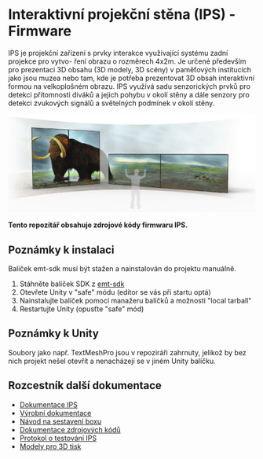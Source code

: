 # Interaktivní projekční stěna (IPS) - Firmware

IPS je projekční zařízení s prvky interakce využívající systému zadní projekce pro vytvo-
ření obrazu o rozměrech 4x2m. Je určené především pro prezentaci
3D obsahu (3D modely, 3D scény) v paměťových institucích jako jsou muzea nebo tam,
kde je potřeba prezentovat 3D obsah interaktivní formou na velkoplošném obrazu. IPS
využívá sadu senzorických prvků pro detekci přítomnosti diváků a jejich pohybu v okolí
stěny a dále senzory pro detekci zvukových signálů a světelných podmínek v okolí stěny.

![Koncept](Doc/Images/studie-017.png)

**Tento repozitář obsahuje zdrojové kódy firmwaru IPS.**

## Poznámky k instalaci
Balíček emt-sdk musí být stažen a nainstalován do projektu manuálně.
 1. Stáhněte balíček SDK z [emt-sdk](https://github.com/iimcz/emt-sdk)
 2. Otevřete Unity v "safe" módu (editor se vás při startu optá)
 3. Nainstalujte balíček pomocí manažeru balíčků a možnosti "local tarball"
 4. Restartujte Unity (opusťte "safe" mód)

## Poznámky k Unity
Soubory jako např. TextMeshPro jsou v repoziráři zahrnuty, jelikož by bez nich projekt nešel otevřít a nenacházejí se v jiném Unity balíčku.

## Rozcestník další dokumentace
 - [Dokumentace IPS](https://raw.githubusercontent.com/iimcz/ipw-firmware/master/Doc/ipw_dokumentace.pdf)
 - [Výrobní dokumentace](https://raw.githubusercontent.com/iimcz/ipw-firmware/master/Doc/IPW_projekcni_box_vyrobni_dokumentace.pdf)
 - [Návod na sestavení boxu](https://raw.githubusercontent.com/iimcz/ipw-firmware/master/Doc/IPW_navod_na_sestaveni.pdf)
 - [Dokumentace zdrojových kódů](https://raw.githubusercontent.com/iimcz/ipw-firmware/master/Doc/EMT_SDK_programatorska_dokumentace.pdf)
 - [Protokol o testování IPS](https://raw.githubusercontent.com/iimcz/ipw-firmware/master/Doc/PTF-DCGI-FVZ-03-2021.pdf)
 - [Modely pro 3D tisk](https://github.com/iimcz/ipw-firmware/tree/master/Doc/Models)
